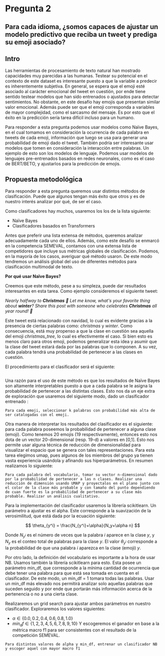 # Pregunta 2

## Para cada idioma, ¿somos capaces de ajustar un modelo predictivo que reciba un tweet y prediga su emoji asociado?

## Intro
Las herramientas de procesamiento de texto natural han mostrado capacidades muy parecidas a las humanas. Testear su potencial en el contexto de este dataset es interesante puesto a que la variable a predecir es inherentemente subjetiva. En general, se espera que el emoji esté asociado al carácter emocional del tweet en cuestión, por ende tiene sentido testear modelos que han sido entrenados o ajustados para detectar sentimientos. No obstante, en este desafío hay emojis que presentan similar valor emocional. Además puede ser que el emoji corresponda a variables de mayor complejidad, como el sarcasmo del mensaje. Es por esto que el éxito en la predicción sería tarea difícil incluso para un humano.

Para responder a esta pregunta podemos usar modelos como Naïve Bayes, en el cual tomamos en consideración la ocurrencia de cada palabra en tweets de cada emoji, información que luego se usa para generar una probabilidad de emoji dado el tweet. También podría ser interesante usar modelos que tomen en consideración la interacción entre palabras. Un ejemplo de esto son los modelos de lenguaje. Podemos usar modelos de lenguajes pre-entrenados basados en redes neuronales, como es el caso de BERT/BETO, y ajustarlos para la predicción de emojis.


## Propuesta metodológica

Para responder a esta pregunta queremos usar distintos métodos de clasificación. Puede que algunos tengan más éxito que otros y es de nuestro interés analizar por qué, de ser el caso.

Como clasificadores hay muchos, usaremos los los de la lista siguiente:
- Naïve Bayes
- Clasificadores basados en Transformers

Antes que preferir una lista extensa de métodos, queremos analizar adecuadamente cada uno de ellos. Además, como este desafío se enmarcó en la competencia SEMEVAL, contamos con una extensa lista de competidores que incluye sus métricas globales de clasificación. Podemos, en la mayoría de los casos, averiguar qué método usaron. De este modo tendremos un análisis global del uso de diferentes métodos para clasificación multimodal de texto.

**Por qué usar Naïve Bayes?**

Creemos que este método, pese a su simpleza, puede dar resultados interesantes en esta tarea. Como ejemplo consideremos el siguiente tweet:

_Nearly halfway to **Christmas** 🎄 
Let me know, what's your favorite thing about **winter**?
Share this post with someone who celebrates **Christmas** all year round! 🎄_

Este tweet está relacionado con navidad, lo cual es evidente gracias a la presencia de ciertas palabras como: _christmas_ y _winter_. Como consecuencia, está muy propenso a que la clase en cuestión sea aquella del emoji _christmas_tree_, lo cual es efectivmente el caso. Si bien esto es menos claro para otros emoji, podemos generalizar esta idea y asumir que la clase del tweet estará dada por las palabras que lo componen. A su vez, cada palabra tendrá una probabilidad de pertenecer a las clases en cuestión.

El procedimiento para el clasificador será el siguiente:

``` Dado un parámetro alfa y un vocabulario, ajustamos un clasificador Naïve Bayes en base al conjunto de entrenamiento. Luego testeados la calidad de su evaluación con diferentes métricas usando el conjuntos de prueba (test).
```

Una razón para el uso de este método es que los resultados de Naïve Bayes son altamente interpretables puesto a que a cada palabra se le asigna la probabilidad de pertenecer a las distintas clases. Esto nos da un eje extra de exploración que usaremos del siguiente modo, dado un clasificador entrenado : 

```Para cada emoji, seleccionar k palabras con probabilidad más alta de ser catalogadas con el emoji.```

Otra manera de interpretar los resultados del clasificador es el siguiente: para cada palabra poseemos la probabilidad de pertenecer a alguna clase (emoji). Como tenemos 20 emojis (19 respectivamente), entonces esto nos dota de un vector 20-dimensional (resp. 19-d) a valores en [0,1]. Esto nos permite usar alguna técnica de reducción de dimensionalidad para visualizar el espacio que se genera con tales representaciones. Para esta tarea elegimos umap, pues algunos de los miembros del grupo ya tienen vasta experiencia usándola y afinando sus hiperparámetros. En resumen realizamos lo siguiente:

```Para cada palabra del vocabulario, tomar su vector n-dimensional dado por la probabilidad de pertenecer a las n clases. Realizar una reducción de dimensión usando UMAP y proyectalos en el plano junto con el color de la clase más probable y con tamaño del punto dependiendo de cuan fuerte es la probabilidad de pertenecer a su clase más probable. Realizar un análisis cualitativo.```

Para la implementación del clasificador usaremos la librería scikitlearn. Un parámetro a ajustar es el alpha. Este corresponde a la suavización de la verosimilitud, que está dada por la ecuación siguiente:

$$ \theta_{y^i} = \frac{N_{y^i}+\alpha}{N_y+\alpha n} $$

Donde $N_{y^i}$ es el número de veces que la palabra $i$ aparece en la clase $y$, y $N_y$ es el conteo total de palabras para la clase $y$. El valor $\theta_{y^i}$ corresponde a la probabilidad de que una palabra $i$ aparezca en la clase (emoji) $y$.

Por otro lado, la definición del vocabulario es importante a la hora de usar NB. Usamos también la librería scikitlearn para esto. Esta posee un parámetro min_df, que corresponde a la mínima cantidad de ocurrencia que debe tener una palabra para que está sea tomada en cuenta en el clasificador. De este modo, un min_df = 1 tomara todas las palabras. Usar un min_df más elevado nos permitirá analizar solo aquellas palabras que suceden seguido y por ende que portarán más información acerca de la pertenencia o no a una cierta clase.

Realizaremos un grid search para ajustar ambos parámetros en nuestro clasificador. Exploraremos los valores siguientes:
- $\alpha \in \{0.0,0.2,0.4,0.6,0.8,1.0\}$
- $min_df \in \{1,2,3,4,5,6,7,8,9,10\}$
Y escogeremos el ganador en base a la métrica macro f1 para ser consistentes con el resultado de la competición SEMEVAL.

```
Para distintos valores de alpha y min_df, entrenar un clasificador NB y escoger aquel con mayor macro f1
```
